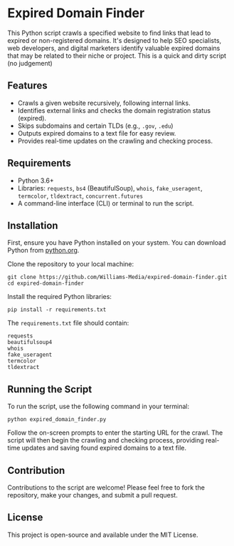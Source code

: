 
# Expired Domain Finder

This Python script crawls a specified website to find links that lead to expired or non-registered domains. It's designed to help SEO specialists, web developers, and digital marketers identify valuable expired domains that may be related to their niche or project. This is a quick and dirty script (no judgement) 

## Features

- Crawls a given website recursively, following internal links.
- Identifies external links and checks the domain registration status (expired).
- Skips subdomains and certain TLDs (e.g., `.gov`, `.edu`)
- Outputs expired domains to a text file for easy review.
- Provides real-time updates on the crawling and checking process.

## Requirements

- Python 3.6+
- Libraries: `requests`, `bs4` (BeautifulSoup), `whois`, `fake_useragent`, `termcolor`, `tldextract`, `concurrent.futures`
- A command-line interface (CLI) or terminal to run the script.

## Installation

First, ensure you have Python installed on your system. You can download Python from [python.org](https://www.python.org/downloads/).

Clone the repository to your local machine:

    git clone https://github.com/Williams-Media/expired-domain-finder.git
    cd expired-domain-finder

Install the required Python libraries:

    pip install -r requirements.txt

The `requirements.txt` file should contain:

    requests
    beautifulsoup4
    whois
    fake_useragent
    termcolor
    tldextract

## Running the Script

To run the script, use the following command in your terminal:

    python expired_domain_finder.py

Follow the on-screen prompts to enter the starting URL for the crawl. The script will then begin the crawling and checking process, providing real-time updates and saving found expired domains to a text file.

## Contribution

Contributions to the script are welcome! Please feel free to fork the repository, make your changes, and submit a pull request.

## License

This project is open-source and available under the MIT License.

